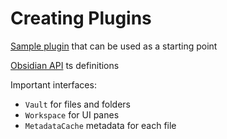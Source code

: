 # Creating Plugins
[Sample plugin](https://github.com/obsidianmd/obsidian-sample-plugin) that can be used as a starting point

[Obsidian API](https://github.com/obsidianmd/obsidian-api) ts definitions

Important interfaces:
-   `Vault` for files and folders
-   `Workspace` for UI panes
-   `MetadataCache` metadata for each file